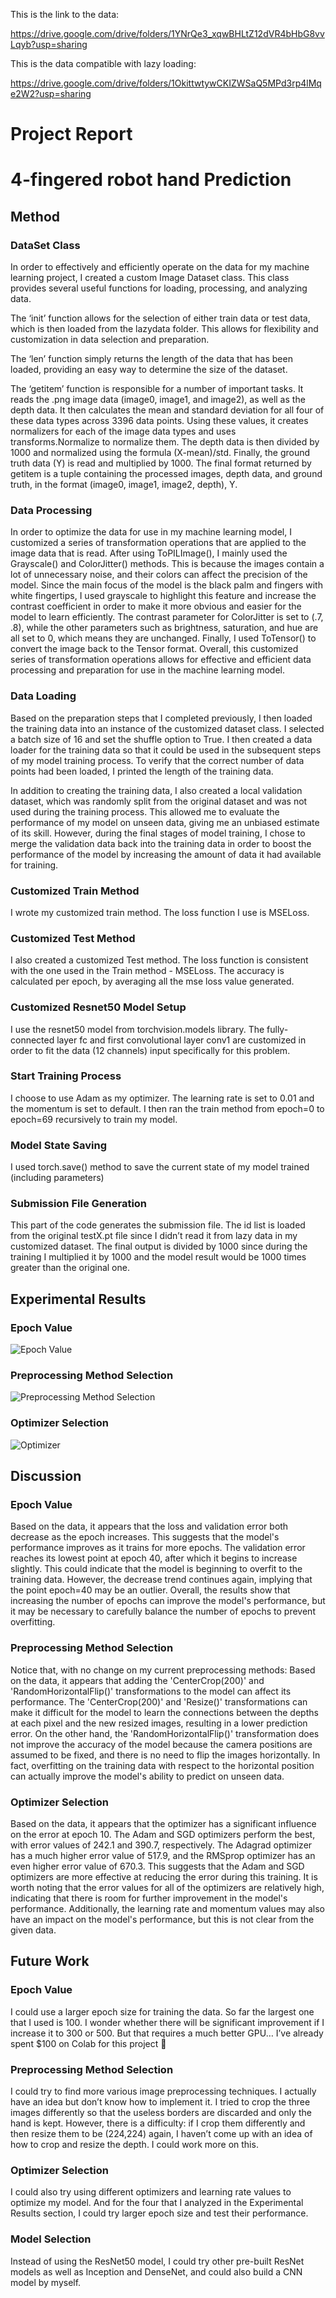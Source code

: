 This is the link to the data:

https://drive.google.com/drive/folders/1YNrQe3_xqwBHLtZ12dVR4bHbG8vvLqyb?usp=sharing

This is the data compatible with lazy loading:

https://drive.google.com/drive/folders/1OkittwtywCKIZWSaQ5MPd3rp4lMqe2W2?usp=sharing

# Project Report
# 4-fingered robot hand Prediction

## Method
### DataSet Class
In order to effectively and efficiently operate on the data for my machine learning project, I created a custom Image Dataset class. This class provides several useful functions for loading, processing, and analyzing data.

The ‘init’ function allows for the selection of either train data or test data, which is then loaded from the lazydata folder. This allows for flexibility and customization in data selection and preparation.

The ‘len’ function simply returns the length of the data that has been loaded, providing an easy way to determine the size of the dataset.

The ‘getitem’ function is responsible for a number of important tasks. It reads the .png image data (image0, image1, and image2), as well as the depth data. It then calculates the mean and standard deviation for all four of these data types across 3396 data points. Using these values, it creates normalizers for each of the image data types and uses transforms.Normalize to normalize them. The depth data is then divided by 1000 and normalized using the formula (X-mean)/std. Finally, the ground truth data (Y) is read and multiplied by 1000. The final format returned by getitem is a tuple containing the processed images, depth data, and ground truth, in the format (image0, image1, image2, depth), Y.

### Data Processing
In order to optimize the data for use in my machine learning model, I customized a series of transformation operations that are applied to the image data that is read. After using ToPILImage(), I mainly used the Grayscale() and ColorJitter() methods. This is because the images contain a lot of unnecessary noise, and their colors can affect the precision of the model. Since the main focus of the model is the black palm and fingers with white fingertips, I used grayscale to highlight this feature and increase the contrast coefficient in order to make it more obvious and easier for the model to learn efficiently. The contrast parameter for ColorJitter is set to (.7, .8), while the other parameters such as brightness, saturation, and hue are all set to 0, which means they are unchanged. Finally, I used ToTensor() to convert the image back to the Tensor format. Overall, this customized series of transformation operations allows for effective and efficient data processing and preparation for use in the machine learning model.

### Data Loading
Based on the preparation steps that I completed previously, I then loaded the training data into an instance of the customized dataset class. I selected a batch size of 16 and set the shuffle option to True. I then created a data loader for the training data so that it could be used in the subsequent steps of my model training process. To verify that the correct number of data points had been loaded, I printed the length of the training data.

In addition to creating the training data, I also created a local validation dataset, which was randomly split from the original dataset and was not used during the training process. This allowed me to evaluate the performance of my model on unseen data, giving me an unbiased estimate of its skill. However, during the final stages of model training, I chose to merge the validation data back into the training data in order to boost the performance of the model by increasing the amount of data it had available for training.

### Customized Train Method
I wrote my customized train method. The loss function I use is MSELoss.

### Customized Test Method
I also created a customized Test method. The loss function is consistent with the one used in the Train method - MSELoss. The accuracy is calculated per epoch, by averaging all the mse loss value generated.

### Customized Resnet50 Model Setup
I use the resnet50 model from torchvision.models library. The fully-connected layer fc and first convolutional layer conv1 are customized in order to fit the data (12 channels) input specifically for this problem.

### Start Training Process
I choose to use Adam as my optimizer. The learning rate is set to 0.01 and the momentum is set to default.
I then ran the train method from epoch=0 to epoch=69 recursively to train my model.

### Model State Saving
I used torch.save() method to save the current state of my model trained (including parameters)

### Submission File Generation
This part of the code generates the submission file. The id list is loaded from the original testX.pt file since I didn’t read it from lazy data in my customized dataset. The final output is divided by 1000 since during the training I multiplied it by 1000 and the model result would be 1000 times greater than the original one.

## Experimental Results
### Epoch Value
![Epoch Value](/imgs/Epoch.png)

### Preprocessing Method Selection
![Preprocessing Method Selection](/imgs/Preprocessing.png)

### Optimizer Selection
![Optimizer](/imgs/Optimizer.png)

## Discussion
### Epoch Value
Based on the data, it appears that the loss and validation error both decrease as the epoch increases. This suggests that the model's performance improves as it trains for more epochs. The validation error reaches its lowest point at epoch 40, after which it begins to increase slightly. This could indicate that the model is beginning to overfit to the training data. However, the decrease trend continues again, implying that the point epoch=40 may be an outlier. Overall, the results show that increasing the number of epochs can improve the model's performance, but it may be necessary to carefully balance the number of epochs to prevent overfitting.

### Preprocessing Method Selection
Notice that, with no change on my current preprocessing methods:
Based on the data, it appears that adding the 'CenterCrop(200)' and 'RandomHorizontalFlip()' transformations to the model can affect its performance. The 'CenterCrop(200)' and 'Resize()' transformations can make it difficult for the model to learn the connections between the depths at each pixel and the new resized images, resulting in a lower prediction error. On the other hand, the 'RandomHorizontalFlip()' transformation does not improve the accuracy of the model because the camera positions are assumed to be fixed, and there is no need to flip the images horizontally. In fact, overfitting on the training data with respect to the horizontal position can actually improve the model's ability to predict on unseen data.

### Optimizer Selection
Based on the data, it appears that the optimizer has a significant influence on the error at epoch 10. The Adam and SGD optimizers perform the best, with error values of 242.1 and 390.7, respectively. The Adagrad optimizer has a much higher error value of 517.9, and the RMSprop optimizer has an even higher error value of 670.3. This suggests that the Adam and SGD optimizers are more effective at reducing the error during this training. It is worth noting that the error values for all of the optimizers are relatively high, indicating that there is room for further improvement in the model's performance. Additionally, the learning rate and momentum values may also have an impact on the model's performance, but this is not clear from the given data.

## Future Work
### Epoch Value
I could use a larger epoch size for training the data. So far the largest one that I used is 100. I wonder whether there will be significant improvement if I increase it to 300 or 500. But that requires a much better GPU… I’ve already spent $100 on Colab for this project 🙁

### Preprocessing Method Selection
I could try to find more various image preprocessing techniques. I actually have an idea but don’t know how to implement it. I tried to crop the three images differently so that the useless borders are discarded and only the hand is kept. However, there is a difficulty: if I crop them differently and then resize them to be (224,224) again, I haven’t come up with an idea of how to crop and resize the depth. I could work more on this.

### Optimizer Selection
I could also try using different optimizers and learning rate values to optimize my model. And for the four that I analyzed in the Experimental Results section, I could try larger epoch size and test their performance.

### Model Selection
Instead of using the ResNet50 model, I could try other pre-built ResNet models as well as Inception and DenseNet, and could also build a CNN model by myself. 

